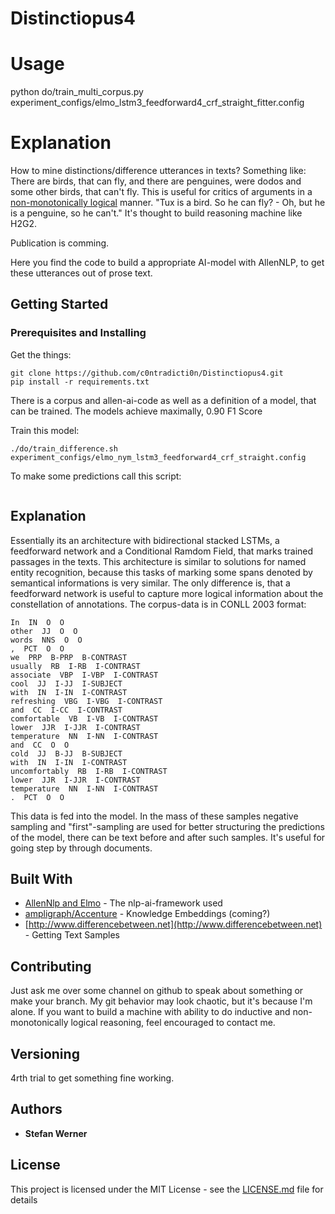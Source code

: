 # Distinctiopus4

# Usage

python do/train_multi_corpus.py experiment_configs/elmo_lstm3_feedforward4_crf_straight_fitter.config 

# Explanation

How to mine distinctions/difference utterances in texts? Something like: There are birds, that can fly, and there are penguines, were dodos and some other birds, that can't fly.
This is useful for critics of arguments in a [non-monotonically logical](https://plato.stanford.edu/entries/logic-nonmonotonic/) manner. "Tux is a bird. So he can fly? - Oh, but he is a penguine, so he can't." It's thought to build reasoning machine like H2G2.

Publication is comming.

Here you find the code to build a appropriate AI-model with AllenNLP, to get these utterances out of prose text.

## Getting Started

### Prerequisites and Installing


Get the things:

```
git clone https://github.com/c0ntradicti0n/Distinctiopus4.git
pip install -r requirements.txt
```

There is a corpus and allen-ai-code as well as a definition of a model, that can be trained. The models achieve maximally, 0.90 F1 Score

Train this model:

```
./do/train_difference.sh experiment_configs/elmo_nym_lstm3_feedforward4_crf_straight.config
```

To make some predictions call this script:

```buildoutcfg

```

## Explanation

Essentially its an architecture with bidirectional stacked LSTMs, a feedforward network and a Conditional Ramdom Field, that marks trained passages in the texts.
This architecture is similar to solutions for named entity recognition, because this tasks of marking some spans denoted by semantical informations is very similar.
The only difference is, that a feedforward network is useful to capture more logical information about the constellation of annotations. The corpus-data is in CONLL 2003 format:

```
In  IN  O  O
other  JJ  O  O
words  NNS  O  O
,  PCT  O  O
we  PRP  B-PRP  B-CONTRAST
usually  RB  I-RB  I-CONTRAST
associate  VBP  I-VBP  I-CONTRAST
cool  JJ  I-JJ  I-SUBJECT
with  IN  I-IN  I-CONTRAST
refreshing  VBG  I-VBG  I-CONTRAST
and  CC  I-CC  I-CONTRAST
comfortable  VB  I-VB  I-CONTRAST
lower  JJR  I-JJR  I-CONTRAST
temperature  NN  I-NN  I-CONTRAST
and  CC  O  O
cold  JJ  B-JJ  B-SUBJECT
with  IN  I-IN  I-CONTRAST
uncomfortably  RB  I-RB  I-CONTRAST
lower  JJR  I-JJR  I-CONTRAST
temperature  NN  I-NN  I-CONTRAST
.  PCT  O  O
```

This data is fed into the model. In the mass of these samples negative sampling and "first"-sampling are used for better structuring the predictions of the model, there can be text before and after such samples. It's useful for going step by through documents.


## Built With

* [AllenNlp and Elmo](https://github.com/allenai/allennlp) - The nlp-ai-framework used
* [ampligraph/Accenture](https://github.com/Accenture/AmpliGraph/tree/master/ampligraph) - Knowledge Embeddings (coming?)
* [http://www.differencebetween.net](http://www.differencebetween.net) - Getting Text Samples

## Contributing

Just ask me over some channel on github to speak about something or make your branch. My git behavior may look chaotic, but it's because I'm alone.
If you want to build a machine with ability to do inductive and non-monotonically logical reasoning, feel encouraged to contact me. 

## Versioning

4rth trial to get something fine working.

## Authors

* **Stefan Werner**

## License

This project is licensed under the MIT License - see the [LICENSE.md](LICENSE.md) file for details
